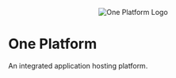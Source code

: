 <p align="center"><img src="https://avatars1.githubusercontent.com/u/58499608?s=100&v=4" alt="One Platform Logo"></p>

# One Platform
An integrated application hosting platform.
